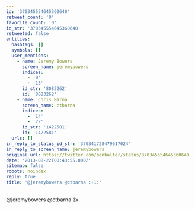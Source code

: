 ```yaml
---
id: '370345554645360640'
retweet_count: '0'
favorite_count: '0'
id_str: '370345554645360640'
retweeted: false
entities:
  hashtags: []
  symbols: []
  user_mentions:
    - name: Jeremy Bowers
      screen_name: jeremybowers
      indices:
        - '0'
        - '13'
      id_str: '8083262'
      id: '8083262'
    - name: Chris Barna
      screen_name: ctbarna
      indices:
        - '14'
        - '22'
      id_str: '1422581'
      id: '1422581'
  urls: []
in_reply_to_status_id_str: '370341728479617024'
in_reply_to_screen_name: jeremybowers
original_url: https://twitter.com/benbalter/status/370345554645360640
date: '2013-08-22T00:43:55.000Z'
sitemap: false
robots: noindex
reply: true
title: '@jeremybowers @ctbarna :+1:'
---
```


@jeremybowers @ctbarna :+1: